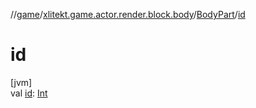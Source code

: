 //[game](../../../index.md)/[xlitekt.game.actor.render.block.body](../index.md)/[BodyPart](index.md)/[id](id.md)

# id

[jvm]\
val [id](id.md): [Int](https://kotlinlang.org/api/latest/jvm/stdlib/kotlin/-int/index.html)
